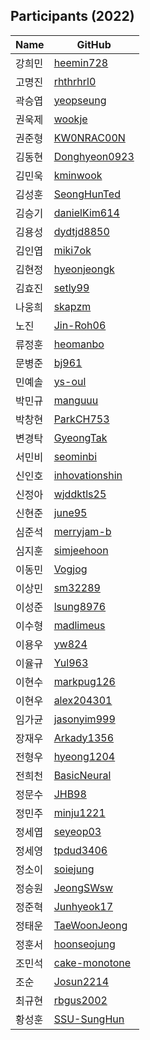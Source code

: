 ## Participants (2022)

| Name  | GitHub |
| --- | --- |
| 강희민 | [heemin728](http://github.com/heemin728) |
| 고명진 | [rhthrhrl0](http://github.com/rhthrhrl0) |
| 곽승엽 | [yeopseung](http://github.com/yeopseung) |
| 권욱제 | [wookje](http://github.com/wookje) |
| 권준형 | [KW0NRAC00N](http://github.com/KW0NRAC00N) |
| 김동현 | [Donghyeon0923](http://github.com/Donghyeon0923) |
| 김민욱 | [kminwook](http://github.com/kminwook) |
| 김성훈 | [SeongHunTed](http://github.com/SeongHunTed) |
| 김승기 | [danielKim614](http://github.com/danielKim614) |
| 김용성 | [dydtjd8850](http://github.com/dydtjd8850) |
| 김인엽 | [miki7ok](http://github.com/miki7ok) |
| 김현정 | [hyeonjeongk](http://github.com/hyeonjeongk) |
| 김효진 | [setly99](http://github.com/setly99) |
| 나웅희 | [skapzm](http://github.com/skapzm) |
| 노진 | [Jin-Roh06](http://github.com/Jin-Roh06) |
| 류정훈 | [heomanbo](http://github.com/heomanbo) |
| 문병준 | [bj961](http://github.com/bj961) |
| 민예솔 | [ys-oul](http://github.com/ys-oul) |
| 박민규 | [manguuu](http://github.com/manguuu) |
| 박창현 | [ParkCH753](http://github.com/ParkCH753) |
| 변경탁 | [GyeongTak](http://github.com/GyeongTak) |
| 서민비 | [seominbi](http://github.com/seominbi) |
| 신인호 | [inhovationshin](http://github.com/inhovationshin) |
| 신정아 | [wjddktls25](http://github.com/wjddktls25) |
| 신현준 | [june95](http://github.com/june95) |
| 심준석 | [merryjam-b](http://github.com/merryjam-b) |
| 심지훈 | [simjeehoon](http://github.com/simjeehoon) |
| 이동민 | [Vogjog](http://github.com/Vogjog) |
| 이상민 | [sm32289](http://github.com/sm32289) |
| 이성준 | [lsung8976](http://github.com/lsung8976) |
| 이수형 | [madlimeus](http://github.com/madlimeus) |
| 이용우 | [yw824](http://github.com/yw824) |
| 이율규 | [Yul963](http://github.com/Yul963) |
| 이현수 | [markpug126](http://github.com/markpug126) |
| 이현우 | [alex204301](http://github.com/alex204301) |
| 임가균 | [jasonyim999](http://github.com/jasonyim999) |
| 장재우 | [Arkady1356](http://github.com/Arkady1356) |
| 전형우 | [hyeong1204](http://github.com/hyeong1204) |
| 전희천 | [BasicNeural](http://github.com/BasicNeural) |
| 정문수 | [JHB98](http://github.com/JHB98) |
| 정민주 | [minju1221](http://github.com/minju1221) |
| 정세엽 | [seyeop03](http://github.com/seyeop03) |
| 정세영 | [tpdud3406](http://github.com/tpdud3406) |
| 정소이 | [soiejung](http://github.com/soiejung) |
| 정승원 | [JeongSWsw](http://github.com/JeongSWsw) |
| 정준혁 | [Junhyeok17](http://github.com/Junhyeok17) |
| 정태운 | [TaeWoonJeong](http://github.com/TaeWoonJeong) |
| 정훈서 | [hoonseojung](http://github.com/hoonseojung) |
| 조민석 | [cake-monotone](http://github.com/cake-monotone) |
| 조순 | [Josun2214](http://github.com/Josun2214) |
| 최규현 | [rbgus2002](http://github.com/rbgus2002) |
| 황성훈 | [SSU-SungHun](http://github.com/SSU-SungHun) |
